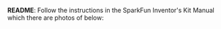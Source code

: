 **README**: 
Follow the instructions in the SparkFun Inventor's Kit Manual which there are photos of below: 
